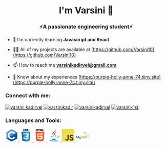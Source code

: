 <h1 align="center">I'm Varsini 👋</h1>
<h3 align="center">⚡A passionate engineering student⚡</h3>

- 🌱 I’m currently learning **Javascript and React**

- 👨‍💻 All of my projects are available at [https://github.com/Varsini10](https://github.com/Varsini10)

- 📫 How to reach me **varsinikadirvel@gmail.com**

- 📄 Know about my experiences [https://purple-holly-anne-74.tiiny.site](https://purple-holly-anne-74.tiiny.site)

<h3 align="left">Connect with me:</h3>
<p align="left">
<a href="https://linkedin.com/in/varsini kadirvel" target="blank"><img align="center" src="https://raw.githubusercontent.com/rahuldkjain/github-profile-readme-generator/master/src/images/icons/Social/linked-in-alt.svg" alt="varsini kadirvel" height="30" width="40" /></a>
<a href="https://www.codechef.com/users/varsinikadir" target="blank"><img align="center" src="https://img.icons8.com/fluency/48/codechef.png" alt="varsinikadir" height="30" width="40" /></a>
<a href="https://www.leetcode.com/varsinikadirvel" target="blank"><img align="center" src="https://raw.githubusercontent.com/rahuldkjain/github-profile-readme-generator/master/src/images/icons/Social/leet-code.svg" alt="varsinikadirvel" height="30" width="40" /></a>
<a href="https://auth.geeksforgeeks.org/user/varsinik1stj" target="blank"><img align="center" src="https://raw.githubusercontent.com/rahuldkjain/github-profile-readme-generator/master/src/images/icons/Social/geeks-for-geeks.svg" alt="varsinik1stj" height="30" width="40" /></a>
</p>

<h3 align="left">Languages and Tools:</h3>
<p align="left"> <a href="https://www.cprogramming.com/" target="_blank" rel="noreferrer"> <img src="https://raw.githubusercontent.com/devicons/devicon/master/icons/c/c-original.svg" alt="c" width="40" height="40"/> </a> <a href="https://www.w3schools.com/css/" target="_blank" rel="noreferrer"> <img src="https://raw.githubusercontent.com/devicons/devicon/master/icons/css3/css3-original-wordmark.svg" alt="css3" width="40" height="40"/> </a> <a href="https://www.w3.org/html/" target="_blank" rel="noreferrer"> <img src="https://raw.githubusercontent.com/devicons/devicon/master/icons/html5/html5-original-wordmark.svg" alt="html5" width="40" height="40"/> </a> <a href="https://www.java.com" target="_blank" rel="noreferrer"> <img src="https://raw.githubusercontent.com/devicons/devicon/master/icons/java/java-original.svg" alt="java" width="40" height="40"/> </a> <a href="https://developer.mozilla.org/en-US/docs/Web/JavaScript" target="_blank" rel="noreferrer"> <img src="https://raw.githubusercontent.com/devicons/devicon/master/icons/javascript/javascript-original.svg" alt="javascript" width="40" height="40"/> </a> <a href="https://www.mysql.com/" target="_blank" rel="noreferrer"> <img src="https://raw.githubusercontent.com/devicons/devicon/master/icons/mysql/mysql-original-wordmark.svg" alt="mysql" width="40" height="40"/> </a> </p>
